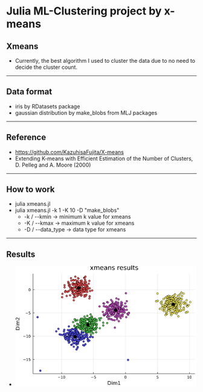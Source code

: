 # **Julia ML-Clustering project by x-means**
  ## **Xmeans**
  - Currently, the best algorithm I used to cluster the data due to no need to decide the cluster count. 
----
  ## **Data format**
  - iris by RDatasets package
  - gaussian distribution by make_blobs from MLJ packages
----
  ## **Reference**
  - https://github.com/KazuhisaFujita/X-means                   
  - Extending K-means with Efficient Estimation of the Number of Clusters, D. Pelleg and A. Moore (2000)
----
  ## **How to work**
  - julia xmeans.jl
  - julia xmeans.jl -k 1 -K 10 -D "make_blobs"
      - -k / --kmin      -> minimum k value for xmeans
      - -K / --kmax      -> maximum k value for xmeans
      - -D / --data_type -> data type for xmeans
----
  ## **Results**
  - ![Loading results](https://github.com/double1010x2/Julia/blob/main/ML/Clustering/xmeans/data1.png) 